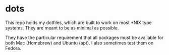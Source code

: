 # dots

This repo holds my dotfiles, which are built to work on most *NIX type systems.
They are meant to be as minimal as possible.

They have the particular requirement that all packages must be available for both Mac (Homebrew) and Ubuntu (apt). I also sometimes test them on Fedora.

